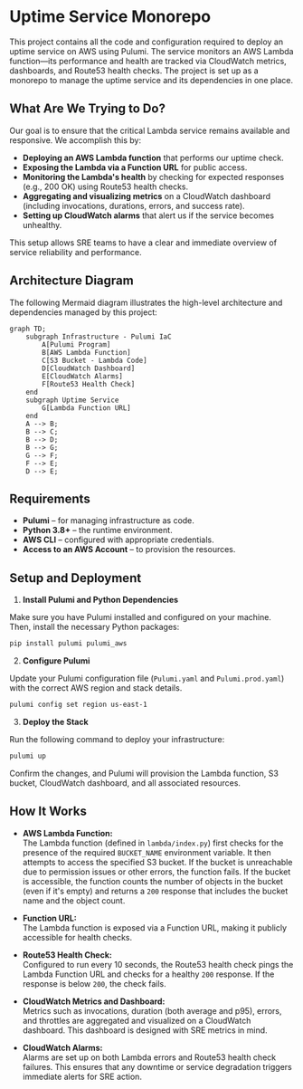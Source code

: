 # Uptime Service Monorepo

This project contains all the code and configuration required to deploy an uptime service on AWS using Pulumi. The service monitors an AWS Lambda function—its performance and health are tracked via CloudWatch metrics, dashboards, and Route53 health checks. The project is set up as a monorepo to manage the uptime service and its dependencies in one place.

## What Are We Trying to Do?

Our goal is to ensure that the critical Lambda service remains available and responsive. We accomplish this by:

- **Deploying an AWS Lambda function** that performs our uptime check.
- **Exposing the Lambda via a Function URL** for public access.
- **Monitoring the Lambda's health** by checking for expected responses (e.g., 200 OK) using Route53 health checks.
- **Aggregating and visualizing metrics** on a CloudWatch dashboard (including invocations, durations, errors, and success rate).
- **Setting up CloudWatch alarms** that alert us if the service becomes unhealthy.

This setup allows SRE teams to have a clear and immediate overview of service reliability and performance.

## Architecture Diagram

The following Mermaid diagram illustrates the high-level architecture and dependencies managed by this project:

```mermaid
graph TD;
    subgraph Infrastructure - Pulumi IaC
        A[Pulumi Program] 
        B[AWS Lambda Function]
        C[S3 Bucket - Lambda Code]
        D[CloudWatch Dashboard]
        E[CloudWatch Alarms]
        F[Route53 Health Check]
    end
    subgraph Uptime Service
        G[Lambda Function URL]
    end
    A --> B;
    B --> C;
    B --> D;
    B --> G;
    G --> F;
    F --> E;
    D --> E;
```

## Requirements

- **Pulumi** – for managing infrastructure as code.
- **Python 3.8+** – the runtime environment.
- **AWS CLI** – configured with appropriate credentials.
- **Access to an AWS Account** – to provision the resources.

## Setup and Deployment

1. **Install Pulumi and Python Dependencies**

Make sure you have Pulumi installed and configured on your machine. Then, install the necessary Python packages:

```sh
pip install pulumi pulumi_aws
```

2. **Configure Pulumi**

Update your Pulumi configuration file (`Pulumi.yaml` and `Pulumi.prod.yaml`) with the correct AWS region and stack details.

```sh
pulumi config set region us-east-1
```

3. **Deploy the Stack**

Run the following command to deploy your infrastructure:

```sh
pulumi up
```

   Confirm the changes, and Pulumi will provision the Lambda function, S3 bucket, CloudWatch dashboard, and all associated resources.

## How It Works

- **AWS Lambda Function:**  
  The Lambda function (defined in `lambda/index.py`) first checks for the presence of the required `BUCKET_NAME` environment variable. It then attempts to access the specified S3 bucket. If the bucket is unreachable due to permission issues or other errors, the function fails. If the bucket is accessible, the function counts the number of objects in the bucket (even if it's empty) and returns a `200` response that includes the bucket name and the object count.

- **Function URL:**  
  The Lambda function is exposed via a Function URL, making it publicly accessible for health checks.

- **Route53 Health Check:**  
  Configured to run every 10 seconds, the Route53 health check pings the Lambda Function URL and checks for a healthy `200` response. If the response is below `200`, the check fails.

- **CloudWatch Metrics and Dashboard:**  
  Metrics such as invocations, duration (both average and p95), errors, and throttles are aggregated and visualized on a CloudWatch dashboard. This dashboard is designed with SRE metrics in mind.

- **CloudWatch Alarms:**  
  Alarms are set up on both Lambda errors and Route53 health check failures. This ensures that any downtime or service degradation triggers immediate alerts for SRE action.
